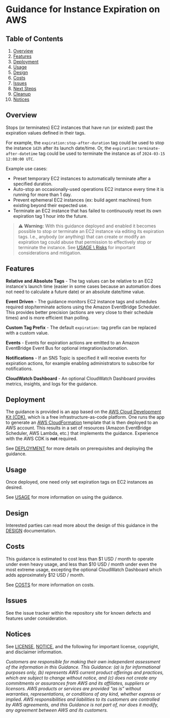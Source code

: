 # Guidance for Instance Expiration on AWS

## Table of Contents

1. [Overview](#overview)
2. [Features](#features)
3. [Deployment](#deployment)
4. [Usage](#usage)
5. [Design](#design)
6. [Costs](#costs)
7. [Issues](#issues)
8. [Next Steps](doc/USAGE.md#events)
9. [Cleanup](doc/DEPLOYMENT.md#cleanup)
10. [Notices](#notices)

## Overview

Stops (or terminates) EC2 instances that have run (or existed) past the expiration values defined in their tags.

For example, the `expiration:stop-after-duration` tag could be used to stop the instance `1d2h` after its launch
date/time. Or, the `expiration:terminate-after-datetime` tag could be used to terminate the instance as of
`2024-03-15 12:00:00 UTC`.

Example use cases:

- Preset temporary EC2 instances to automatically terminate after a specified duration.
- Auto-stop an occasionally-used operations EC2 instance every time it is running for more than 1 day.
- Prevent ephemeral EC2 instances (ex: build agent machines) from existing beyond their expected use.
- Terminate an EC2 instance that has failed to continuously reset its own expiration tag 1 hour into the future.

> :warning: **Warning:** With this guidance deployed and enabled it becomes possible to stop or terminate an EC2
> instance via editing its expiration tags. I.e., anybody (or anything) that can create or modify an expiration tag
> could abuse that permission to effectively stop or terminate the instance. See [USAGE \ Risks](doc/USAGE.md#risks) for
> important considerations and mitigation.
 
## Features

**Relative and Absolute Tags** - The tag values can be relative to an EC2 instance's launch time (easier in some cases
because an automation does not need to calculate a future date) or an absolute date/time value.

**Event Driven** - The guidance monitors EC2 instance tags and schedules required stop/terminate actions using the
Amazon EventBridge Scheduler. This provides better precision (actions are very close to their schedule times) and
is more efficient than polling.

**Custom Tag Prefix** - The default `expiration:` tag prefix can be replaced with a custom value.

**Events** - Events for expiration actions are emitted to an Amazon EventBridge Event Bus for optional
integration/automation.

**Notifications** - If an SNS Topic is specified it will receive events for expiration actions, for example enabling
administrators to subscribe for notifications.

**CloudWatch Dashboard** - An optional CloudWatch Dashboard provides metrics, insights, and logs for the guidance.

## Deployment

The guidance is provided is an app based on the [AWS Cloud Development Kit (CDK)](https://aws.amazon.com/cdk/),
which is a free infrastructure-as-code platform. One runs the app to generate an
[AWS CloudFormation](https://aws.amazon.com/cloudformation/) template that is then deployed to an AWS account. This
results in a set of resources (Amazon EventBridge Scheduler, AWS Lambda, etc.) that implements the guidance.
Experience with the AWS CDK is **not** required.

See [DEPLOYMENT](doc/DEPLOYMENT.md) for more details on prerequisites and deploying the guidance.

## Usage

Once deployed, one need only set expiration tags on EC2 instances as desired.

See [USAGE](doc/USAGE.md) for more information on using the guidance.

## Design

Interested parties can read more about the design of this guidance in the [DESIGN](doc/DESIGN.md) documentation.

## Costs

This guidance is estimated to cost less than $1 USD / month to operate under even heavy usage, and less
than $10 USD / month under even the most extreme usage, excepting the optional CloudWatch Dashboard which adds
approximately $12 USD / month.

See [COSTS](doc/COSTS.md) for more information on costs.

## Issues

See the issue tracker within the repository site for known defects and features under consideration.

## Notices

See [LICENSE](LICENSE), [NOTICE](doc/NOTICE), and the following for important license, copyright, and disclaimer
information.

*Customers are responsible for making their own independent assessment of the information in this Guidance. This
Guidance: (a) is for informational purposes only, (b) represents AWS current product offerings and practices, which are
subject to change without notice, and (c) does not create any commitments or assurances from AWS and its affiliates,
suppliers or licensors. AWS products or services are provided “as is” without warranties, representations, or conditions
of any kind, whether express or implied. AWS responsibilities and liabilities to its customers are controlled by AWS
agreements, and this Guidance is not part of, nor does it modify, any agreement between AWS and its customers.*